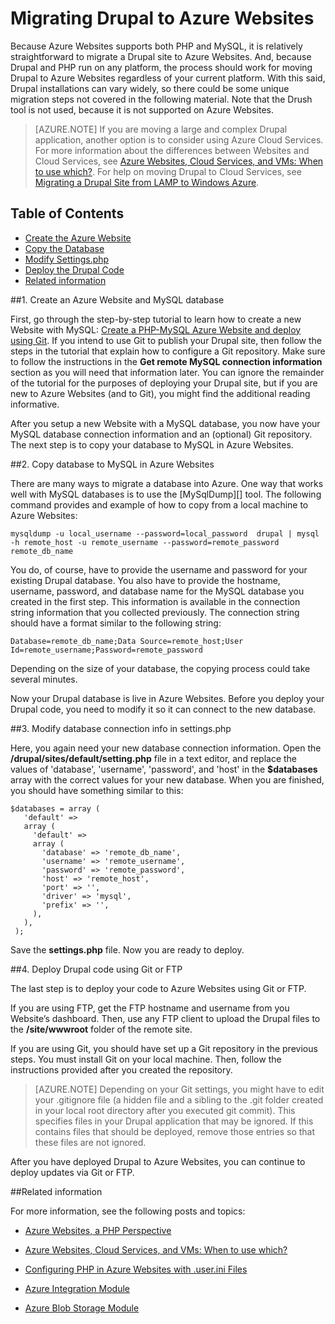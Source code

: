 <properties linkid="migrating-drupal-to-azure-websites" urlDisplayName="Migrating Drupal to Azure  Websites" pageTitle="Migrating Drupal to Azure  Websites" metaKeywords="Drupal, PHP,  Websites" description="Migrate a Drupal PHP site to Azure  Websites." metaCanonical="" services="web-sites" documentationCenter="PHP" title="Migrating Drupal to Azure  Websites" authors="jroth" solutions="" manager="paulettm" editor="mollybos" />


# Migrating Drupal to Azure  Websites

Because Azure  Websites supports both PHP and MySQL, it is relatively straightforward to migrate a Drupal site to Azure  Websites. And, because Drupal and PHP run on any platform, the process should work for moving Drupal to Azure  Websites regardless of your current platform. With this said, Drupal installations can vary widely, so there could be some unique migration steps not covered in the following material. Note that the Drush tool is not used, because it is not supported on Azure  Websites.

> [AZURE.NOTE]
> If you are moving a large and complex Drupal application, another option is to consider using Azure Cloud Services. For more information about the differences between  Websites and Cloud Services, see <a href="/documentation/articles/choose-web-site-cloud-service-vm/">Azure  Websites, Cloud Services, and VMs: When to use which?</a>. For help on moving Drupal to Cloud Services, see <a href="http://blogs.msdn.com/b/brian_swan/archive/2012/03/19/azure-real-world-migrating-drupal-from-lamp-to-windows-azure.aspx">Migrating a Drupal Site from LAMP to Windows Azure</a>.

## Table of Contents

- [Create the Azure  Website][]
- [Copy the Database][]
- [Modify Settings.php][]
- [Deploy the Drupal Code][]
- [Related information][]
 
##<a name="create-siteanddb"></a>1. Create an Azure Website and MySQL database

First, go through the step-by-step tutorial to learn how to create a new  Website with MySQL: [Create a PHP-MySQL Azure  Website and deploy using Git][]. If you intend to use Git to publish your Drupal site, then follow the steps in the tutorial that explain how to configure a Git repository. Make sure to follow the instructions in the **Get remote MySQL connection information** section as you will need that information later. You can ignore the remainder of the tutorial for the purposes of deploying your Drupal site, but if you are new to Azure  Websites (and to Git), you might find the additional reading informative.

After you setup a new  Website with a MySQL database, you now have your MySQL database connection information and an (optional) Git repository. The next step is to copy your database to MySQL in Azure  Websites.

##<a name="copy-database"></a>2. Copy database to MySQL in Azure Websites

There are many ways to migrate a database into Azure. One way that works well with MySQL databases is to use the [MySqlDump][] tool. The following command provides and example of how to copy from a local machine to Azure  Websites:

    mysqldump -u local_username --password=local_password  drupal | mysql -h remote_host -u remote_username --password=remote_password remote_db_name

You do, of course, have to provide the username and password for your existing Drupal database. You also have to provide the hostname, username, password, and database name for the MySQL database you created in the first step. This information is available in the connection string information that you collected previously. The connection string should have a format similar to the following string:

    Database=remote_db_name;Data Source=remote_host;User Id=remote_username;Password=remote_password

Depending on the size of your database, the copying process could take several minutes.

Now your Drupal database is live in Azure  Websites. Before you deploy your Drupal code, you need to modify it so it can connect to the new database.

##<a name="modify-settingsphp"></a>3. Modify database connection info in settings.php

Here, you again need your new database connection information. Open the **/drupal/sites/default/setting.php** file in a text editor, and replace the values of 'database', 'username', 'password', and 'host' in the **$databases** array with the correct values for your new database. When you are finished, you should have something similar to this:

    $databases = array (
       'default' => 
       array (
         'default' => 
         array (
           'database' => 'remote_db_name',
           'username' => 'remote_username',
           'password' => 'remote_password',
           'host' => 'remote_host',
           'port' => '',
           'driver' => 'mysql',
           'prefix' => '',
         ),
       ),
     );

Save the **settings.php** file. Now you are ready to deploy.

##<a name="deploy-drupalcode"></a>4. Deploy Drupal code using Git or FTP

The last step is to deploy your code to Azure  Websites using Git or FTP.

If you are using FTP, get the FTP hostname and username from you  Website’s dashboard. Then, use any FTP client to upload the Drupal files to the **/site/wwwroot** folder of the remote site.

If you are using Git, you should have set up a Git repository in the previous steps. You must install Git on your local machine. Then, follow the instructions provided after you created the repository.

> [AZURE.NOTE]
> Depending on your Git settings, you might have to edit your .gitignore file (a hidden file and a sibling to the .git folder created in your local root directory after you executed git commit). This specifies files in your Drupal application that may be ignored. If this contains files that should be deployed, remove those entries so that these files are not ignored.

After you have deployed Drupal to Azure  Websites, you can continue to deploy updates via Git or FTP.

##<a name="related-information"></a>Related information

For more information, see the following posts and topics:

- [Azure  Websites, a PHP Perspective][]
- [Azure  Websites, Cloud Services, and VMs: When to use which?][]
- [Configuring PHP in Azure  Websites with .user.ini Files][]
- [Azure Integration Module](https://drupal.org/project/azure_auth)
- [Azure Blob Storage Module](https://drupal.org/project/azure_blob)

  [Create the Azure  Website]: #create-siteanddb
  [Copy the Database]: #copy-database
  [Modify Settings.php]: #modify-settingsphp
  [Deploy the Drupal Code]: #deploy-drupalcode
  [Related information]: #related-information
  [Create a PHP-MySQL Azure  Website and deploy using Git]: /documentation/articles/web-sites-php-mysql-deploy-use-git
  [Azure  Websites, a PHP Perspective]: http://blogs.msdn.com/b/silverlining/archive/2012/06/12/windows-azure-websites-a-php-perspective.aspx
  [Azure  Websites, Cloud Services, and VMs: When to use which?]: /documentation/articles/choose-web-site-cloud-service-vm
  [Configuring PHP in Azure  Websites with .user.ini Files]: http://blogs.msdn.com/b/silverlining/archive/2012/07/10/configuring-php-in-windows-azure-websites-with-user-ini-files.aspx
  [Azure Integration Module]: http://drupal.org/project/azure
